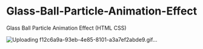 # Glass-Ball-Particle-Animation-Effect

Glass Ball Particle Animation Effect (HTML CSS)

![Uploading f12c6a9a-93eb-4e85-8101-a3a7ef2abde9.gif…]()






